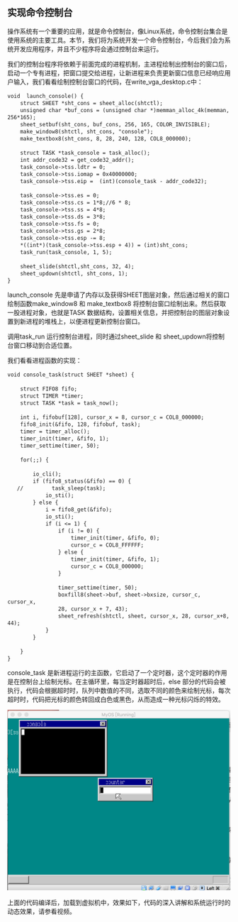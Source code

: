 ## 实现命令控制台



操作系统有一个重要的应用，就是命令控制台，像Linux系统，命令控制台集合是使用系统的主要工具。本节，我们将为系统开发一个命令控制台，今后我们会为系统开发应用程序，并且不少程序将会通过控制台来运行。

我们的控制台程序将依赖于前面完成的进程机制，主进程绘制出控制台的窗口后，启动一个专有进程，把窗口提交给进程，让新进程来负责更新窗口信息已经响应用户输入，我们看看绘制控制台窗口的代码，在write_vga_desktop.c中：

```
void  launch_console() {
    struct SHEET *sht_cons = sheet_alloc(shtctl);
    unsigned char *buf_cons = (unsigned char *)memman_alloc_4k(memman, 256*165);
    sheet_setbuf(sht_cons, buf_cons, 256, 165, COLOR_INVISIBLE);
    make_window8(shtctl, sht_cons, "console");
    make_textbox8(sht_cons, 8, 28, 240, 128, COL8_000000);

    struct TASK *task_console = task_alloc();
    int addr_code32 = get_code32_addr();
    task_console->tss.ldtr = 0;
    task_console->tss.iomap = 0x40000000;
    task_console->tss.eip =  (int)(console_task - addr_code32);

    task_console->tss.es = 0;
    task_console->tss.cs = 1*8;//6 * 8;
    task_console->tss.ss = 4*8;
    task_console->tss.ds = 3*8;
    task_console->tss.fs = 0;
    task_console->tss.gs = 2*8;
    task_console->tss.esp -= 8;
    *((int*)(task_console->tss.esp + 4)) = (int)sht_cons;
    task_run(task_console, 1, 5);

    sheet_slide(shtctl,sht_cons, 32, 4);
    sheet_updown(shtctl, sht_cons, 1);
}
```

launch_console 先是申请了内存以及获得SHEET图层对象，然后通过相关的窗口绘制函数make_window8 和 make_textbox8 将控制台窗口绘制出来。然后获取一股进程对象，也就是TASK 数据结构，设置相关信息，并把控制台的图层对象设置到新进程的堆栈上，以便进程更新控制台窗口。

调用task_run 运行控制台进程，同时通过sheet_slide 和 sheet_updown将控制台窗口移动到合适位置。

我们看看进程函数的实现：

```
void console_task(struct SHEET *sheet) {

    struct FIFO8 fifo;
    struct TIMER *timer;
    struct TASK *task = task_now();

    int i, fifobuf[128], cursor_x = 8, cursor_c = COL8_000000;
    fifo8_init(&fifo, 128, fifobuf, task);
    timer = timer_alloc();
    timer_init(timer, &fifo, 1);
    timer_settime(timer, 50);

    for(;;) {

        io_cli();
        if (fifo8_status(&fifo) == 0) {
   //         task_sleep(task);
            io_sti();
        } else {
            i = fifo8_get(&fifo);
            io_sti();
            if (i <= 1) {
                if (i != 0) {
                    timer_init(timer, &fifo, 0);
                    cursor_c = COL8_FFFFFF;
                } else {
                    timer_init(timer, &fifo, 1);
                    cursor_c = COL8_000000;
                }

                timer_settime(timer, 50);
                boxfill8(sheet->buf, sheet->bxsize, cursor_c, cursor_x,
                28, cursor_x + 7, 43);
                sheet_refresh(shtctl, sheet, cursor_x, 28, cursor_x+8, 44);
            }
        }

    }
}
```

console_task 是新进程运行的主函数，它启动了一个定时器，这个定时器的作用是在控制台上绘制光标。在主循环里，每当定时器超时后，else 部分的代码会被执行，代码会根据超时时，队列中数值的不同，选取不同的颜色来绘制光标，每次超时时，代码把光标的颜色转回成白色或黑色，从而造成一种光标闪烁的特效。

![](img/20170123112119788.png)



上面的代码编译后，加载到虚拟机中，效果如下，代码的深入讲解和系统运行时的动态效果，请参看视频。